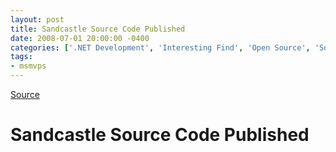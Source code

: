 ```yaml
---
layout: post
title: Sandcastle Source Code Published
date: 2008-07-01 20:00:00 -0400
categories: ['.NET Development', 'Interesting Find', 'Open Source', 'Software Development']
tags:
- msmvps
---
```

[Source](http://blogs.msmvps.com/peterritchie/2008/07/02/sandcastle-source-code-published/ "Permalink to Sandcastle Source Code Published")

# Sandcastle Source Code Published


